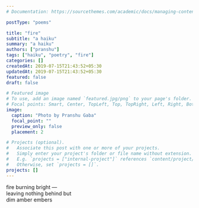 ```yaml
---
# Documentation: https://sourcethemes.com/academic/docs/managing-content/

postType: "poems"

title: "fire"
subtitle: "a haiku"
summary: "a haiku"
authors: ["pranshu"]
tags: ["haiku", "poetry", "fire"]
categories: []
createdAt: 2019-07-15T21:43:52+05:30
updatedAt: 2019-07-15T21:43:52+05:30
featured: false
draft: false

# Featured image
# To use, add an image named `featured.jpg/png` to your page's folder.
# Focal points: Smart, Center, TopLeft, Top, TopRight, Left, Right, BottomLeft, Bottom, BottomRight.
image:
  caption: "Photo by Pranshu Gaba"
  focal_point: ""
  preview_only: false
  placement: 2

# Projects (optional).
#   Associate this post with one or more of your projects.
#   Simply enter your project's folder or file name without extension.
#   E.g. `projects = ["internal-project"]` references `content/project/deep-learning/index.md`.
#   Otherwise, set `projects = []`.
projects: []
---
```


fire burning bright —  
leaving nothing behind but  
dim amber embers  
